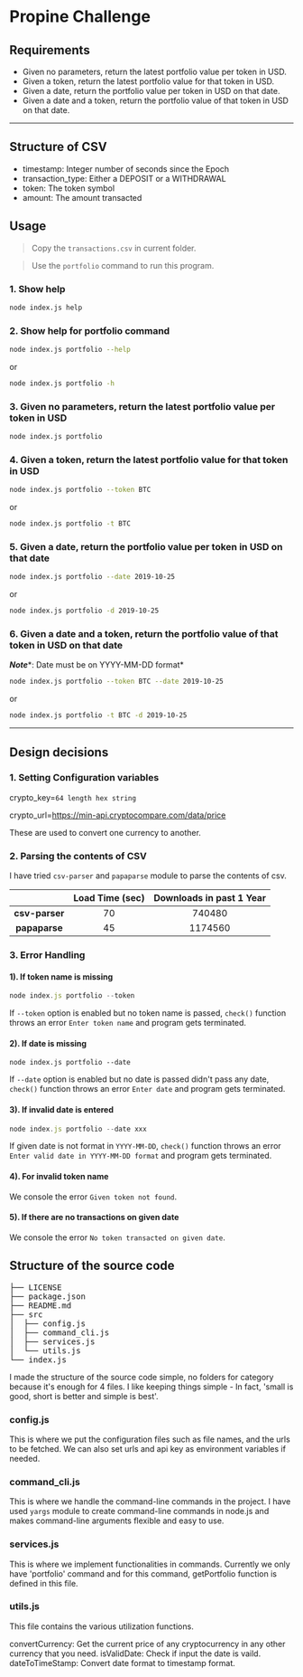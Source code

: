 # Propine Challenge

## Requirements

* Given no parameters, return the latest portfolio value per token in USD.
* Given a token, return the latest portfolio value for that token in USD.
* Given a date, return the portfolio value per token in USD on that date.
* Given a date and a token, return the portfolio value of that token in USD on that date.


---

## Structure of CSV

* timestamp: Integer number of seconds since the Epoch
* transaction_type: Either a DEPOSIT or a WITHDRAWAL
* token: The token symbol
* amount: The amount transacted

## Usage

> Copy the `transactions.csv` in current folder.

> Use the `portfolio` command to run this program.

### 1. Show help

```sh
node index.js help
```

### 2. Show help for portfolio command

```sh
node index.js portfolio --help
```

or

```sh
node index.js portfolio -h
```

### 3. Given no parameters, return the latest portfolio value per token in USD

```sh
node index.js portfolio
```

### 4. Given a token, return the latest portfolio value for that token in USD

```sh
node index.js portfolio --token BTC
```

or

```sh
node index.js portfolio -t BTC
```

### 5. Given a date, return the portfolio value per token in USD on that date

```sh
node index.js portfolio --date 2019-10-25
```

or

```sh
node index.js portfolio -d 2019-10-25
```

### 6. Given a date and a token, return the portfolio value of that token in USD on that date

***Note***\*: Date must be on YYYY-MM-DD format\*

```sh
node index.js portfolio --token BTC --date 2019-10-25
```

or

```sh
node index.js portfolio -t BTC -d 2019-10-25
```


---

## Design decisions

### 1. Setting Configuration variables

crypto_key=`64 length hex string`

crypto_url=https://min-api.cryptocompare.com/data/price

These are used to convert one currency to another.

### 2. Parsing the contents of CSV

I have tried `csv-parser` and `papaparse` module to parse the contents of csv.

|    | Load Time (sec) | Downloads in past 1 Year |
|:---:|:---:|:---:|
| **csv-parser** | 70 | 740480 |
| **papaparse** | 45 | 1174560 |


### 3. Error Handling

#### 1). If token name is missing

```js
node index.js portfolio --token
```

If `--token` option is enabled but no token name is passed, `check()` function throws an error `Enter token name` and program gets terminated.

#### 2). If date is missing

```
node index.js portfolio --date
```

If `--date` option is enabled but no date is passed didn't pass any date, `check()` function throws an error `Enter date` and program gets terminated.

#### 3). If invalid date is entered

```js
node index.js portfolio --date xxx
```

If given date is not format in `YYYY-MM-DD`, `check()` function throws an error `Enter valid date in YYYY-MM-DD format` and program gets terminated.

#### 4). For invalid token name

We console the error `Given token not found`.

#### 5). If there are no transactions on given date

We console the error `No token transacted on given date`.

## Structure of the source code

<pre>
├── LICENSE
├── package.json
├── README.md
├── src
│  ├── config.js
│  ├── command_cli.js
│  ├── services.js
│  └── utils.js
└── index.js
</pre>

I made the structure of the source code simple, no folders for category because it's enough for 4 files.
I like keeping things simple - In fact, 'small is good, short is better and simple is best'.

### config.js
This is where we put the configuration files such as file names, and the urls to be fetched.
We can also set urls and api key as environment variables if needed.

### command_cli.js
This is where we handle the command-line commands in the project.
I have used `yargs` module to create command-line commands in node.js and makes command-line arguments flexible and easy to use.

### services.js
This is where we implement functionalities in commands.
Currently we only have 'portfolio' command and for this command, getPortfolio function is defined in this file.

### utils.js
This file contains the various utilization functions.

convertCurrency: Get the current price of any cryptocurrency in any other currency that you need.
isValidDate: Check if input the date is vaild.
dateToTimeStamp: Convert date format to timestamp format.